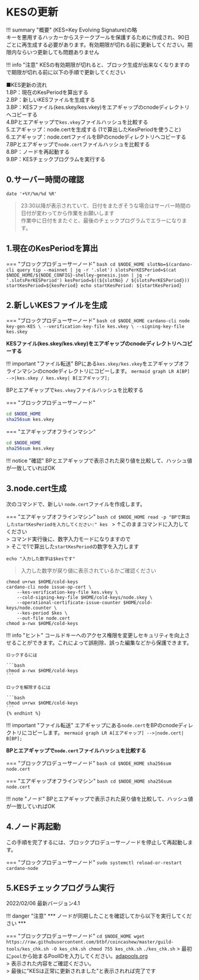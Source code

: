 # **KESの更新**

!!! summary "概要"
    (KES=Key Evolving Signature)の略  
    キーを悪用するハッカーからステークプールを保護するために作成され、90日ごとに再生成する必要があります。有効期限が切れる前に更新してください。期限内ならいつ更新しても問題ありません



!!! info "注意"
    KESの有効期限が切れると、ブロック生成が出来なくなりますので期限が切れる前に以下の手順で更新してください


■KES更新の流れ  
1.BP：現在のKesPeriodを算出する  
2.BP：新しいKESファイルを生成する  
3.BP：KESファイル(kes.skey/kes.vkey)をエアギャップのcnodeディレクトリへコピーする  
4.BPとエアギャップで`kes.vkey`ファイルハッシュを比較する  
5.エアギャップ：node.certを生成する (1で算出したKesPeriodを使うこと)  
6.エアギャップ：node.certファイルをBPのcnodeディレクトリへコピーする  
7.BPとエアギャップで`node.cert`ファイルハッシュを比較する  
8.BP：ノードを再起動する  
9.BP：KESチェックプログラムを実行する  


## **0.サーバー時間の確認**
```
date '+%Y/%m/%d %R'
```
> 23:30以降が表示されていて、日付をまたぎそうな場合はサーバー時間の日付が変わってから作業をお願いします  
> 作業中に日付をまたぐと、最後のチェックプログラムでエラーになります。  

## **1.現在のKesPeriodを算出**
=== "ブロックプロデューサーノード"
    ```bash
    cd $NODE_HOME
    slotNo=$(cardano-cli query tip --mainnet | jq -r '.slot')
    slotsPerKESPeriod=$(cat $NODE_HOME/${NODE_CONFIG}-shelley-genesis.json | jq -r '.slotsPerKESPeriod')
    kesPeriod=$((${slotNo} / ${slotsPerKESPeriod}))
    startKesPeriod=${kesPeriod}
    echo startKesPeriod: ${startKesPeriod}
    ```


## **2.新しいKESファイルを生成**
=== "ブロックプロデューサーノード"
    ```bash
    cd $NODE_HOME
    cardano-cli node key-gen-KES \
        --verification-key-file kes.vkey \
        --signing-key-file kes.skey
    ```

**KESファイル(kes.skey/kes.vkey)をエアギャップのcnodeディレクトリへコピーする**

!!! important "ファイル転送"
    BPにある`kes.skey/kes.vkey`をエアギャップオフラインマシンのcnodeディレクトリにコピーします。
    ``` mermaid
    graph LR
        A[BP] -->|kes.skey / kes.vkey| B[エアギャップ];
    ``` 

BPとエアギャップで`kes.vkey`ファイルハッシュを比較する

=== "ブロックプロデューサーノード"
```bash
cd $NODE_HOME
sha256sum kes.vkey
```

=== "エアギャップオフラインマシン"
```bash
cd $NODE_HOME
sha256sum kes.vkey
```

!!! notice "確認"
    BPとエアギャップで表示された戻り値を比較して、ハッシュ値が一致していればOK  


## **3.node.cert生成**
  
次のコマンドで、新しい `node.cert`ファイルを作成します。

=== "エアギャップオフラインマシン"
    ```bash
    cd $NODE_HOME
    read -p "BPで算出したstartKesPeriodを入力してください:" kes
    ```
    > ↑このままコマンドに入力してください  
    > コマンド実行後に、数字入力モードになりますので  
    > そこで1で算出した`startKesPeriod`の数字を入力します
```
echo "入力した数字は$kesです"
```
> 入力した数字が戻り値に表示されているかご確認ください
```
chmod u+rwx $HOME/cold-keys
cardano-cli node issue-op-cert \
    --kes-verification-key-file kes.vkey \
    --cold-signing-key-file $HOME/cold-keys/node.skey \
    --operational-certificate-issue-counter $HOME/cold-keys/node.counter \
    --kes-period $kes \
    --out-file node.cert
chmod a-rwx $HOME/cold-keys
```

!!! info "ヒント"
    コールドキーへのアクセス権限を変更しセキュリティを向上させることができます。これによって誤削除、誤った編集などから保護できます。

    ロックするには

    ```bash
    chmod a-rwx $HOME/cold-keys
    ```

    ロックを解除するには

    ```bash
    chmod u+rwx $HOME/cold-keys
    ```
    {% endhint %}


!!! important "ファイル転送"
    エアギャップにある`node.cert`をBPのcnodeディレクトリにコピーします。
    ``` mermaid
    graph LR
        A[エアギャップ] -->|node.cert| B[BP];
    ``` 

**BPとエアギャップで`node.cert`ファイルハッシュを比較する**

=== "ブロックプロデューサーノード"
    ```bash
    cd $NODE_HOME
    sha256sum node.cert
    ```


=== "エアギャップオフラインマシン"
    ```bash
    cd $NODE_HOME
    sha256sum node.cert
    ```

!!! note "ノード"
    BPとエアギャップで表示された戻り値を比較して、ハッシュ値が一致していればOK  

## **4.ノード再起動**
この手順を完了するには、ブロックプロデューサーノードを停止して再起動します。

=== "ブロックプロデューサーノード"
    ```
    sudo systemctl reload-or-restart cardano-node
    ```


## **5.KESチェックプログラム実行**

2022/02/06 最新バージョン4.1

!!! danger "注意"
    *** ノードが同期したことを確認してから以下を実行してください ***

=== "ブロックプロデューサーノード"
    ```
    cd $NODE_HOME
    wget https://raw.githubusercontent.com/btbf/coincashew/master/guild-tools/kes_chk.sh -O kes_chk.sh
    chmod 755 kes_chk.sh
    ```
    ```
    ./kes_chk.sh
    ```
    > 最初に`pool`から始まるPoolIDを入力してください。[adapools.org](https://adapools.org/)  
    > 表示された内容をご確認ください。  
    > 最後に"KESは正常に更新されました"と表示されれば完了です  
